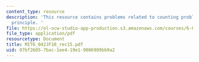```yaml
---
content_type: resource
description: 'This resource contains problems related to counting problems, pigeonhole
  principle. '
file: https://ol-ocw-studio-app-production.s3.amazonaws.com/courses/6-042j-mathematics-for-computer-science-fall-2010/07bf26057bac1ee419e19006909bb9a2_MIT6_042JF10_rec15.pdf
file_type: application/pdf
resourcetype: Document
title: MIT6_042JF10_rec15.pdf
uid: 07bf2605-7bac-1ee4-19e1-9006909bb9a2
---
```

